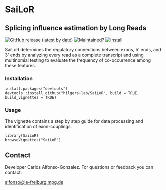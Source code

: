 # SaiLoR
## Splicing influence estimation by Long Reads
<!-- badges: start -->

[![GitHub release (latest by
date)](https://img.shields.io/github/v/releases/hilgers-group/SaiLoR)](https://github.com/hilgers-lab/SaiLoR/releases)
[![Maintained?](https://img.shields.io/badge/Maintained%3F-Yes-brightgreen)](https://github.com/hilgers-lab/SaiLoR/graphs/contributors)
[![Install](https://img.shields.io/badge/Install-Github-brightgreen)](#installation)
<!-- badges: end -->


SaiLoR determines the regulatory connections between exons, 5' ends, and 3' ends by analyzing every read as a complete transcript and using multinomial testing to evaluate the frequency of co-occurrence among these features. 


### Installation 

```
install.packages("devtools")
devtools::install_github("hilgers-lab/SaiLoR", build = TRUE, build_vignettes = TRUE)
```
### Usage 
The vignette contains a step by step guide for data processing and identification of exon-couplings.
```
library(SaiLoR)
browseVignettes("SaiLoR")
```

## Contact

Developer Carlos Alfonso-Gonzalez. For questions or feedback you can contact:

alfonso@ie-freiburg.mpg.de


